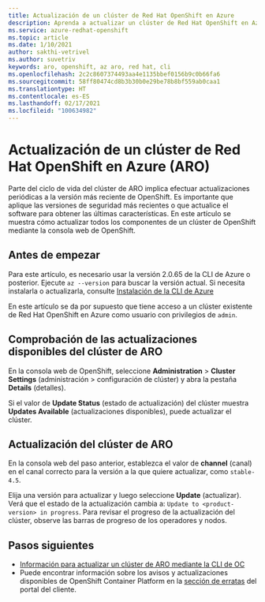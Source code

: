 ```yaml
---
title: Actualización de un clúster de Red Hat OpenShift en Azure
description: Aprenda a actualizar un clúster de Red Hat OpenShift en Azure en el que se ejecute OpenShift 4
ms.service: azure-redhat-openshift
ms.topic: article
ms.date: 1/10/2021
author: sakthi-vetrivel
ms.author: suvetriv
keywords: aro, openshift, az aro, red hat, cli
ms.openlocfilehash: 2c2c8607374493aa4e1135bbef0156b9c0b66fa6
ms.sourcegitcommit: 58ff80474cd8b3b30b0e29be78b8bf559ab0caa1
ms.translationtype: HT
ms.contentlocale: es-ES
ms.lasthandoff: 02/17/2021
ms.locfileid: "100634982"
---
```

# <a name="upgrade-an-azure-red-hat-openshift-aro-cluster"></a>Actualización de un clúster de Red Hat OpenShift en Azure (ARO)

Parte del ciclo de vida del clúster de ARO implica efectuar actualizaciones periódicas a la versión más reciente de OpenShift. Es importante que aplique las versiones de seguridad más recientes o que actualice el software para obtener las últimas características. En este artículo se muestra cómo actualizar todos los componentes de un clúster de OpenShift mediante la consola web de OpenShift.

## <a name="before-you-begin"></a>Antes de empezar

Para este artículo, es necesario usar la versión 2.0.65 de la CLI de Azure o posterior. Ejecute `az --version` para buscar la versión actual. Si necesita instalarla o actualizarla, consulte [Instalación de la CLI de Azure](https://docs.microsoft.com/cli/azure/install-azure-cli)

En este artículo se da por supuesto que tiene acceso a un clúster existente de Red Hat OpenShift en Azure como usuario con privilegios de `admin`.

## <a name="check-for-available-aro-cluster-upgrades"></a>Comprobación de las actualizaciones disponibles del clúster de ARO

En la consola web de OpenShift, seleccione **Administration** > **Cluster Settings** (administración > configuración de clúster) y abra la pestaña **Details** (detalles).

Si el valor de **Update Status** (estado de actualización) del clúster muestra **Updates Available** (actualizaciones disponibles), puede actualizar el clúster.

## <a name="upgrade-your-aro-cluster"></a>Actualización del clúster de ARO

En la consola web del paso anterior, establezca el valor de **channel** (canal) en el canal correcto para la versión a la que quiere actualizar, como `stable-4.5`.

Elija una versión para actualizar y luego seleccione **Update** (actualizar). Verá que el estado de la actualización cambia a: `Update to <product-version> in progress`. Para revisar el progreso de la actualización del clúster, observe las barras de progreso de los operadores y nodos.

## <a name="next-steps"></a>Pasos siguientes
- [Información para actualizar un clúster de ARO mediante la CLI de OC](https://docs.openshift.com/container-platform/4.6/updating/updating-cluster-between-minor.html)
- Puede encontrar información sobre los avisos y actualizaciones disponibles de OpenShift Container Platform en la [sección de erratas](https://access.redhat.com/downloads/content/290/ver=4.6/rhel---8/4.6.0/x86_64/product-errata) del portal del cliente.
  
